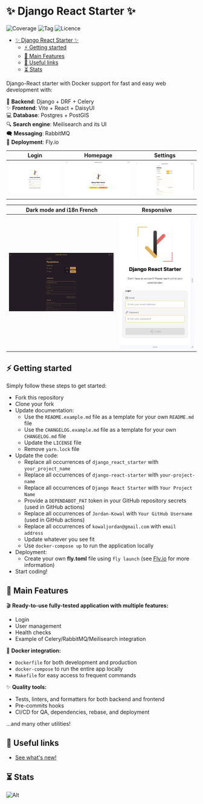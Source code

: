 # ✨ Django React Starter ✨

![Coverage](https://badgen.net/badge/coverage/%3E90%25/pink)
![Tag](https://badgen.net/badge/tag/4.0.0/orange)
![Licence](https://badgen.net/badge/licence/MIT)

- [✨ Django React Starter ✨](#-django-react-starter-)
  - [⚡ Getting started](#-getting-started)
  - [📕 Main Features](#-main-features)
  - [🔗 Useful links](#-useful-links)
  - [⏳ Stats](#-stats)

Django-React starter with Docker support for fast and easy web development with:

🥷 **Backend**: Django + DRF + Celery<br/>
✨ **Frontend**: Vite + React + DaisyUI<br/>
💻 **Database**: Postgres + PostGIS<br/>
🔍 **Search engine**: Meilisearch and its UI<br/>
🗨️ **Messaging**: RabbitMQ<br/>
🚀 **Deployment**: Fly.io<br/>

| Login                       | Homepage                          | Settings                          |
|-----------------------------|-----------------------------------|-----------------------------------|
| ![login](docs/00_login.png) | ![homepage](docs/01_homepage.png) | ![settings](docs/02_settings.png) |

| Dark mode and i18n French               | Responsive                            |
|-----------------------------------------|---------------------------------------|
| ![french_dark](docs/03_french_dark.png) | ![responsive](docs/04_responsive.png) |

## ⚡ Getting started

Simply follow these steps to get started:

- Fork this repository
- Clone your fork
- Update documentation:
  - Use the `README.example.md` file as a template for your own `README.md` file
  - Use the `CHANGELOG.example.md` file as a template for your own `CHANGELOG.md` file
  - Update the `LICENSE` file
  - Remove `yarn.lock` file
- Update the code:
  - Replace all occurrences of `django_react_starter` with `your_project_name`
  - Replace all occurrences of `django-react-starter` with `your-project-name`
  - Replace all occurrences of `Django React Starter` with `Your Project Name`
  - Provide a `DEPENDABOT_PAT` token in your GitHub repository secrets (used in GitHub actions)
  - Replace all occurrences of `Jordan-Kowal` with `Your GitHub Username` (used in GitHub actions)
  - Replace all occurrences of `kowaljordan@gmail.com` with `email address`
  - Update whatever you see fit
  - Use `docker-compose up` to run the application locally
- Deployment:
  - Create your own **fly.toml** file using `fly launch` (see [Fly.io](https://fly.io) for more information)
- Start coding!

## 📕 Main Features

🎬 **Ready-to-use fully-tested application with multiple features:**

- Login
- User management
- Health checks
- Example of Celery/RabbitMQ/Meilisearch integration

🐳 **Docker integration:**

- `Dockerfile` for both development and production
- `docker-compose` to run the entire app locally
- `Makefile` for easy access to frequent commands

✨ **Quality tools:**

- Tests, linters, and formatters for both backend and frontend
- Pre-commits hooks
- CI/CD for QA, dependencies, rebase, and deployment

...and many other utilities!

## 🔗 Useful links

- [See what's new!](CHANGELOG.md)

## ⏳ Stats

![Alt](https://repobeats.axiom.co/api/embed/636ef281fb17ad5500a0e7992289e4f55e0ac135.svg "Repobeats analytics image")
